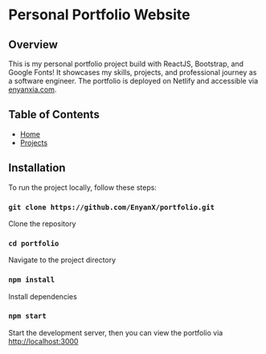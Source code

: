 # Personal Portfolio Website
## Overview
This is my personal portfolio project build with ReactJS, Bootstrap, and Google Fonts! It showcases my skills, projects, and professional journey as a software engineer. The portfolio is deployed on Netlify and accessible via [enyanxia.com](https://enyanxia.com).


## Table of Contents
- [Home](https://enyanxia.netlify.app/home) 
- [Projects](https://enyanxia.netlify.app/project)

## Installation
To run the project locally, follow these steps:

### `git clone https://github.com/EnyanX/portfolio.git`
Clone the repository
### `cd portfolio`
Navigate to the project directory
### `npm install`
Install dependencies
### `npm start`
Start the development server, then you can view the portfolio via [http://localhost:3000](http://localhost:3000) 
